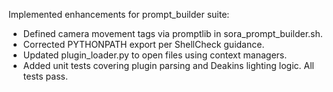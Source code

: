 Implemented enhancements for prompt_builder suite:
- Defined camera movement tags via promptlib in sora_prompt_builder.sh.
- Corrected PYTHONPATH export per ShellCheck guidance.
- Updated plugin_loader.py to open files using context managers.
- Added unit tests covering plugin parsing and Deakins lighting logic.
All tests pass.
